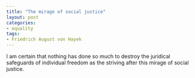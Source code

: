 ```yaml
---
title: "The mirage of social justice"
layout: post
categories:
- equality
tags:
- Friedrich August von Hayek
---
```


I am certain that nothing has done so much to destroy the juridical safeguards of individual freedom as the striving after this mirage of social justice.
